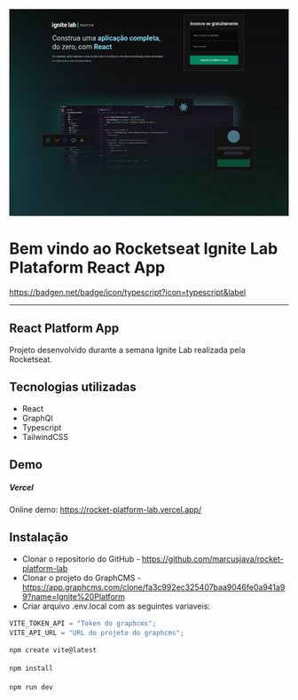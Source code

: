 <img src="src/assets/rocket1.png"/>

# Bem vindo ao Rocketseat Ignite Lab Plataform React App

https://badgen.net/badge/icon/typescript?icon=typescript&label

---

## React Platform App

Projeto desenvolvido durante a semana Ignite Lab realizada pela Rocketseat.

## Tecnologias utilizadas

- React
- GraphQl
- Typescript
- TailwindCSS

## Demo

##### Vercel

Online demo: https://rocket-platform-lab.vercel.app/

## Instalação

- Clonar o repositorio do GitHub - https://github.com/marcusjava/rocket-platform-lab
- Clonar o projeto do GraphCMS - https://app.graphcms.com/clone/fa3c992ec325407baa9046fe0a941a99?name=Ignite%20Platform
- Criar arquivo .env.local com as seguintes variaveis:

```js
VITE_TOKEN_API = "Token do graphcms";
VITE_API_URL = "URL do projeto do graphcms";
```

```js
npm create vite@latest

npm install

npm run dev
```
